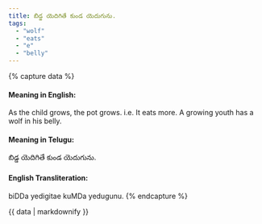 ```yaml
---
title: బిడ్డ యెదిగితే కుండ యెదుగును.
tags:
  - "wolf"
  - "eats"
  - "e"
  - "belly"
---
```


{% capture data %}
#### Meaning in English:
As the child grows, the pot grows.
i.e. It eats more.
A growing youth has a wolf in his belly.

#### Meaning in Telugu:
బిడ్డ యెదిగితే కుండ యెదుగును.

#### English Transliteration:
biDDa yedigitae kuMDa yedugunu.
{% endcapture %}

{{ data | markdownify }}

